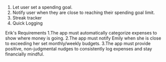 
1. Let user set a spending goal.
2. Notify user when they are close to reaching their spending goal limit.
3. Streak tracker
4. Quick Logging


Erik's Requirements 
1.The app must automatically categorize expenses  to show where money is going.
2.The app must notify Emily when she is close to exceeding her set monthly/weekly budgets.
3.The app must provide positive, non-judgmental nudges to consistently log expenses and stay financially mindful.